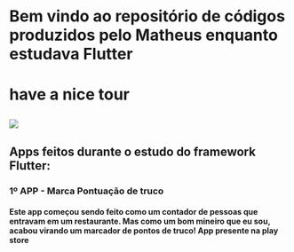 <h1> Bem vindo ao repositório de códigos produzidos pelo Matheus enquanto estudava Flutter<h1>
 <p> have a nice tour</p>
  <img src="https://media.giphy.com/media/14yzBgpfJSr5nO/giphy.gif" />
 <h2>Apps feitos durante o estudo do framework Flutter:</h2>
<h3>1º APP - Marca Pontuação de truco</h3>
<h4>Este app começou sendo feito como um contador de pessoas que entravam em um restaurante. Mas como um bom mineiro que eu sou, acabou virando um marcador de pontos de truco! App presente na play store</h4><br>
